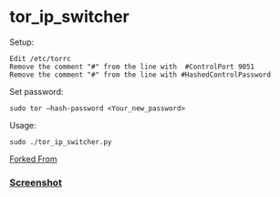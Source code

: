 

# tor_ip_switcher


Setup:
```
Edit /etc/torrc
Remove the comment "#" from the line with  #ControlPort 9051 
Remove the comment "#" from the line with #HashedControlPassword 
```

Set password:

``
sudo tor –hash-password <Your_new_password>
``



Usage:

```
sudo ./tor_ip_switcher.py
```

[Forked From](https://github.com/Anonymous-Dev/Pyloris/blob/master/tor_switcher.py)


### [Screenshot](https://drive.google.com/open?id=0B79r4wTVj-CZQzRkVDhQR3hRSlE)
